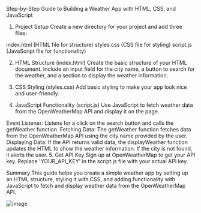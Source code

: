Step-by-Step Guide to Building a Weather App with HTML, CSS, and JavaScript
1. Project Setup
Create a new directory for your project and add three files:

index.html (HTML file for structure)
styles.css (CSS file for styling)
script.js (JavaScript file for functionality)

2. HTML Structure (index.html)
Create the basic structure of your HTML document. Include an input field for the city name, a button to search for the weather, and a section to display the weather information.

3. CSS Styling (styles.css)
Add basic styling to make your app look nice and user-friendly.

4. JavaScript Functionality (script.js)
Use JavaScript to fetch weather data from the OpenWeatherMap API and display it on the page.

Event Listener: Listens for a click on the search button and calls the getWeather function.
Fetching Data: The getWeather function fetches data from the OpenWeatherMap API using the city name provided by the user.
Displaying Data: If the API returns valid data, the displayWeather function updates the HTML to show the weather information. If the city is not found, it alerts the user.
5. Get API Key
Sign up at OpenWeatherMap to get your API key. Replace 'YOUR_API_KEY' in the script.js file with your actual API key.

Summary
This guide helps you create a simple weather app by setting up an HTML structure, styling it with CSS, and adding functionality with JavaScript to fetch and display weather data from the OpenWeatherMap API.


![image](https://github.com/dipenpatel0017/wether-app/assets/154975783/01dd040e-ce1f-4d67-968d-569eae28a3c5)
